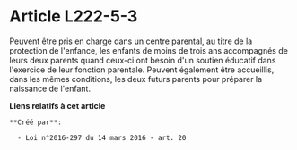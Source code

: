# Article L222-5-3

Peuvent être pris en charge dans un centre parental, au titre de la protection de l'enfance, les enfants de moins de trois
ans accompagnés de leurs deux parents quand ceux-ci ont besoin d'un soutien éducatif dans l'exercice de leur fonction
parentale. Peuvent également être accueillis, dans les mêmes conditions, les deux futurs parents pour préparer la naissance
de l'enfant.

**Liens relatifs à cet article**

	**Créé par**:

	  - Loi n°2016-297 du 14 mars 2016 - art. 20
